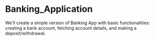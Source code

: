 # Banking_Application
We'll create a simple version of Banking App with basic functionalities: creating a bank account, fetching account details, and making a deposit/withdrawal.
